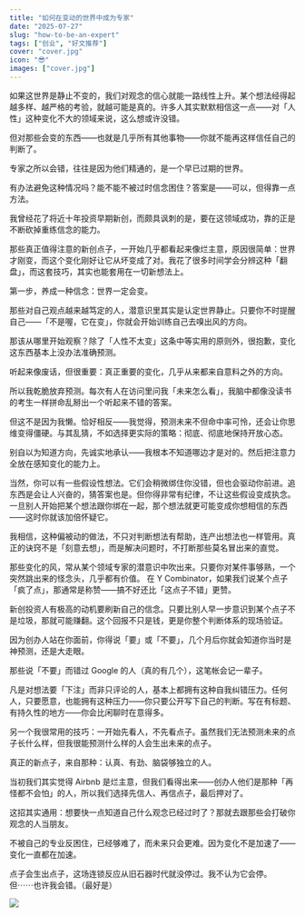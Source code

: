 ```yaml
---
title: "如何在变动的世界中成为专家"
date: "2025-07-27"
slug: "how-to-be-an-expert"
tags: ["创业", "好文推荐"]
cover: "cover.jpg"
icon: "😎"
images: ["cover.jpg"]
---
```

如果这世界是静止不变的，我们对观念的信心就能一路线性上升。某个想法经得起越多样、越严格的考验，就越可能是真的。许多人其实默默相信这一点——对「人性」这种变化不大的领域来说，这么想或许没错。



但对那些会变的东西——也就是几乎所有其他事物——你就不能再这样信任自己的判断了。



专家之所以会错，往往是因为他们精通的，是一个早已过期的世界。



有办法避免这种情况吗？能不能不被过时信念困住？答案是——可以，但得靠一点方法。



我曾经花了将近十年投资早期新创，而颇具讽刺的是，要在这领域成功，靠的正是不断砍掉重练信念的能力。



那些真正值得注意的新创点子，一开始几乎都看起来像烂主意，原因很简单：世界才刚变，而这个变化刚好让它从坏变成了对。我花了很多时间学会分辨这种「翻盘」，而这套技巧，其实也能套用在一切新想法上。



第一步，养成一种信念：世界一定会变。



那些对自己观点越来越笃定的人，潜意识里其实是认定世界静止。只要你不时提醒自己——「不是喔，它在变」，你就会开始训练自己去嗅出风的方向。



那该从哪里开始观察？除了「人性不太变」这条中等实用的原则外，很抱歉，变化这东西基本上没办法准确预测。



听起来像废话，但很重要：真正重要的变化，几乎从来都来自意料之外的方向。



所以我乾脆放弃预测。每次有人在访问里问我「未来怎么看」，我脑中都像没读书的考生一样拼命乱掰出一个听起来不错的答案。



但这不是因为我懒。恰好相反——我觉得，预测未来不但命中率可怜，还会让你思维变得僵硬。与其乱猜，不如选择更实际的策略：彻底、彻底地保持开放心态。



别自以为知道方向，先诚实地承认——我根本不知道哪边才是对的。然后把注意力全放在感知变化的能力上。



当然，你可以有一些假设性想法。它们会稍微绑住你没错，但也会驱动你前进。追东西是会让人兴奋的，猜答案也是。但你得非常有纪律，不让这些假设变成执念。
一旦别人开始把某个想法跟你绑在一起，那个想法就更可能变成你想相信的东西——这时你就该加倍怀疑它。



我相信，这种偏被动的做法，不只对判断想法有帮助，连产出想法也一样管用。真正的诀窍不是「刻意去想」，而是解决问题时，不打断那些莫名冒出来的直觉。



那些变化的风，常从某个领域专家的潜意识中吹出来。只要你对某件事够熟，一个突然跳出来的怪念头，几乎都有价值。
在 Y Combinator，如果我们说某个点子「疯了点」，那通常是称赞——搞不好还比「这点子不错」更赞。



新创投资人有极高的动机要刷新自己的信念。只要比别人早一步意识到某个点子不是垃圾，那就可能赚翻。这个回报不只是钱，更是你整个判断体系的现场验证。



因为创办人站在你面前，你得说「要」或「不要」，几个月后你就会知道你当时是神预测，还是大走眼。



那些说「不要」而错过 Google 的人（真的有几个），这笔帐会记一辈子。



凡是对想法要「下注」而非只评论的人，基本上都拥有这种自我纠错压力。任何人，只要愿意，也能拥有这种压力——你只要公开写下自己的判断。写在有标题、有持久性的地方——你会比闲聊时在意得多。



另一个我很常用的技巧：一开始先看人，不先看点子。虽然我们无法预测未来的点子长什么样，但我很能预测什么样的人会生出未来的点子。



真正的新点子，来自那种：认真、有劲、脑袋够独立的人。



当初我们其实觉得 Airbnb 是烂主意，但我们看得出来——创办人他们是那种「再怪都不会怕」的人，所以我们选择先信人、再信点子，最后押对了。



这招其实通用：想要快一点知道自己什么观念已经过时了？那就去跟那些会打破你观念的人当朋友。



不被自己的专业反困住，已经够难了，而未来只会更难。因为变化不是加速了——变化一直都在加速。



点子会生出点子，这场连锁反应从旧石器时代就没停过。我不认为它会停。
但⋯⋯也许我会错。（最好是）




![](https://prod-files-secure.s3.us-west-2.amazonaws.com/112d0858-5090-4d34-a606-b75eb8d65fd2/46476355-9cf3-4e99-9b7a-3531bc426380/1000202064.png?X-Amz-Algorithm=AWS4-HMAC-SHA256&X-Amz-Content-Sha256=UNSIGNED-PAYLOAD&X-Amz-Credential=ASIAZI2LB466QOW6IL4A%2F20250810%2Fus-west-2%2Fs3%2Faws4_request&X-Amz-Date=20250810T213117Z&X-Amz-Expires=3600&X-Amz-Security-Token=IQoJb3JpZ2luX2VjEKH%2F%2F%2F%2F%2F%2F%2F%2F%2F%2FwEaCXVzLXdlc3QtMiJIMEYCIQDMCt3spJHIXE9mCERFVA8za7dRzgDN0jzsMVRTHb6DmQIhAOX7oZcpK%2F5iYmj1o4p8rnqjpYniD3bLgcbH0nbIUFcuKogECNr%2F%2F%2F%2F%2F%2F%2F%2F%2F%2FwEQABoMNjM3NDIzMTgzODA1Igz%2Fzyfxsd%2FU1a1RjJsq3APY4XTP2uljZg0Au9NjKF7EGnavu0YV2Pe9eSXc%2F4dwKE%2BRWASZ27sM4Vuo9J%2F4hQnvDOeUlzHPO4qP%2FwPqZysrBUNgRbr%2FWMm1PC0vQo14H8hL%2FGE1wlIYANVhfF2St3PZu9PDd8rViZsINxdTuG2MEz%2BWIMQRfOvgVgzI1DWVH0vWA%2B87%2FF5DPL%2BcT4d1G0vTdk9GE1e4e5sP13TuynxxaE6%2FRkyMhOQiAtVqzu0bS0dRJvvaLmPqK7Vy3Rz462z8S4WE6GOYb%2Ft020zV6da9kVKqXWeaUQ31B7MER1eZvx0dhclXfidY15W5jIUXAA9NFWxycaVDys6RsSVPzKnXDMHZ1eEp1uYEkXf1YUP1d5vc8IfWB10ZSY%2F4zaaqevuERXiETJEmXSuj%2FpqrhJdtqv9wB9gP2Ljc3bQxpj53mtuqptlHCslbJlYWgn8K5Nr3Z5vqEpkqWjjVOFGHgXiKmrMzTpnwNPuGaeitdG%2BOCUxuOOTXiU0RJ0jtqkqEvU1nJwjIij5b0nCCNfykGpY6ecYJg5hxwi2TCdq8LtByrQxzvyAtE74A6Y%2B%2BHcBU7PLqzEvJA7AzkUwMK5NSoHvl5wrcomNPumUVTB7koBgyCdGAaHtEvx97BSntiDCgn%2BPEBjqkAV%2F%2F6M5pKmiWdvKSmz23H5cW%2FQF%2BqyULot8QH6yydBUubcHgLWnbwDSxBwn3%2FBmyt9c0N%2Bt4YQQ0MJd%2FuatBBCIYPa9nFb6XcvYJSYQE%2FhvzU%2FRoDcsOjjec6f7c3tQjqv5sKcFDcyLKiPCYnhfe7BMg3faQp6jmoCimW4Qu9aOBK27YlLfns5rs7LfEPLHOCUy4J%2F9wYivL0GnvMgQS0vbmKo87&X-Amz-Signature=e0e172208b6143b0bcc6c196c256b4bd432e47e7b25820546b94c3009d945d77&X-Amz-SignedHeaders=host&x-amz-checksum-mode=ENABLED&x-id=GetObject)

